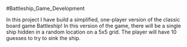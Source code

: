  #Battleship_Game_Development

 In this project I have build a simplified, one-player version of the classic board game Battleship! In this version of the game, there will be a single ship hidden in a random    location on a 5x5 grid. The player will have 10 guesses to try to sink the ship.
